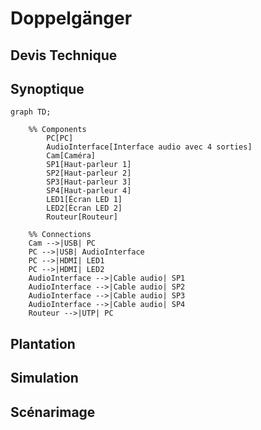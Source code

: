 # Doppelgänger

## Devis Technique



## Synoptique

```mermaid
graph TD;

    %% Components
        PC[PC]
        AudioInterface[Interface audio avec 4 sorties]
        Cam[Caméra]
        SP1[Haut-parleur 1]
        SP2[Haut-parleur 2]
        SP3[Haut-parleur 3]
        SP4[Haut-parleur 4]
        LED1[Écran LED 1]
        LED2[Écran LED 2]
        Routeur[Routeur]

    %% Connections
    Cam -->|USB| PC
    PC -->|USB| AudioInterface
    PC -->|HDMI| LED1
    PC -->|HDMI| LED2
    AudioInterface -->|Cable audio| SP1
    AudioInterface -->|Cable audio| SP2
    AudioInterface -->|Cable audio| SP3
    AudioInterface -->|Cable audio| SP4
    Routeur -->|UTP| PC
```

## Plantation

## Simulation

## Scénarimage
